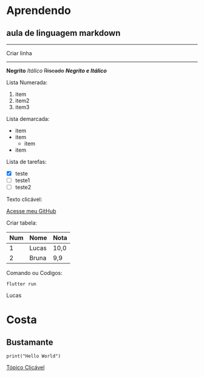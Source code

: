 # Aprendendo
## aula de linguagem markdown

---
Criar linha
***

**Negrito**
*Itálico*
~~Riscado~~
__*Negrito e Itálico*__

Lista Numerada: 

1. item
1. item2
1. item3
   
Lista demarcada:

* item
* item
  * item
* item

Lista de tarefas:

- [x] teste
- [ ] teste1
- [ ] teste2

Texto clicável:

[Acesse meu GitHub](https://github.com/LucasBustamante)

Criar tabela:

Num | Nome | Nota
--- | --- | ---
1 | Lucas | 10,0
2 | Bruna | 9,9

Comando ou Codigos:

`flutter run`

Lucas
# Costa
## Bustamante

```print("Hello World")```

[Tópico Clicável](#Aprendendo)


